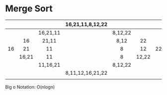 # Merge Sort

|    |       |          | 16,21,11,8,12,22 |         |       |    |
|:--:|:-----:|:--------:|:----------------:|:-------:|:-----:|:--:|
|    |       | 16,21,11 |                  | 8,12,22 |       |    |
|    |   16  |   21,11  |                  |   8,12  |   22  |    |
| 16 |   21  |    11    |                  |    8    |   12  | 22 |
|    | 16,21 |    11    |                  |    8    | 12,22 |    |
|    |       | 11,16,21 |                  | 8,12,22 |       |    |
|    |       |          | 8,11,12,16,21,22 |         |       |    |
|    |       |          |                  |         |       |    |

Big o Notation: O(nlogn)

